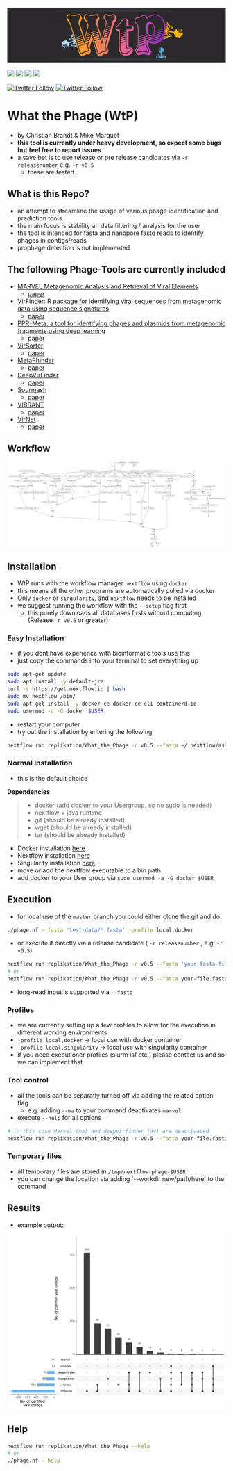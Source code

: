 ![logo](figures/logo-wtp_small.png)


![](https://img.shields.io/badge/nextflow-20.01.0-brightgreen)
![](https://img.shields.io/badge/uses-docker-blue.svg)
![](https://img.shields.io/badge/licence-GPL--3.0-lightgrey.svg)
![](https://github.com/replikation/What_the_Phage/workflows/Syntax_check/badge.svg)

[![Twitter Follow](https://img.shields.io/twitter/follow/gcloudChris.svg?style=social)](https://twitter.com/gcloudChris) 
[![Twitter Follow](https://img.shields.io/twitter/follow/mult1fractal.svg?style=social)](https://twitter.com/mult1fractal) 

# What the Phage (WtP)
* by Christian Brandt & Mike Marquet
* **this tool is currently under heavy development, so expect some bugs but feel free to report issues**
* a save bet is to use release or pre release candidates via `-r releasenumber` e.g. `-r v0.5`
  * these are tested

## What is this Repo?

* an attempt to streamline the usage of various phage identification and prediction tools
* the main focus is stability an data filtering / analysis for the user
* the tool is intended for fasta and nanopore fastq reads to identify phages in contigs/reads
* prophage detection is not implemented

## The following Phage-Tools are currently included

* [MARVEL Metagenomic Analysis and Retrieval of Viral Elements](https://github.com/LaboratorioBioinformatica/MARVEL#metagenomic-analysis-and-retrieval-of-viral-elements)
  * [paper](https://www.frontiersin.org/articles/10.3389/fgene.2018.00304/full)
* [VirFinder: R package for identifying viral sequences from metagenomic data using sequence signatures](https://github.com/jessieren/VirFinder)
  * [paper](https://link.springer.com/epdf/10.1186/s40168-017-0283-5?)
* [PPR-Meta: a tool for identifying phages and plasmids from metagenomic fragments using deep learning](https://github.com/zhenchengfang/PPR-Meta)
  * [paper](https://www.ncbi.nlm.nih.gov/pmc/articles/PMC6586199/)
* [VirSorter](https://github.com/simroux/VirSorter)
  * [paper](https://peerj.com/articles/985/)
* [MetaPhinder](https://github.com/vanessajurtz/MetaPhinder)
  * [paper](https://journals.plos.org/plosone/article?id=10.1371/journal.pone.0163111)
* [DeepVirFinder](https://github.com/jessieren/DeepVirFinder)
  * [paper](https://arxiv.org/abs/1806.07810)
* [Sourmash](https://github.com/dib-lab/sourmash)
  * [paper](https://joss.theoj.org/papers/10.21105/joss.00027)
* [VIBRANT](https://github.com/AnantharamanLab/VIBRANT)
  * [paper](https://www.biorxiv.org/content/biorxiv/early/2019/11/26/855387.full.pdf)
* [VirNet](https://github.com/alyosama/virnet)
  * [paper](https://www.biorxiv.org/content/10.1101/2020.01.10.892158v1)

## Workflow

![chart](figures/chart.png)

## Installation

* WtP runs with the workflow manager `nextflow` using `docker`
* this means all the other programs are automatically pulled via docker
* Only `docker` or `singularity`, and `nextflow` needs to be installed
* we suggest running the workflow with the `--setup` flag first
  * this purely downloads all databases firsts without computing (Release `-r v0.6` or greater)

### Easy Installation
* if you dont have experience with bioinformatic tools use this
* just copy the commands into your terminal to set everything up

```bash
sudo apt-get update
sudo apt install -y default-jre
curl -s https://get.nextflow.io | bash 
sudo mv nextflow /bin/
sudo apt-get install -y docker-ce docker-ce-cli containerd.io
sudo usermod -a -G docker $USER
```

* restart your computer
* try out the installation by entering the following

```bash
nextflow run replikation/What_the_Phage -r v0.5 --fasta ~/.nextflow/assets/replikation/What_the_Phage/test-data/all_pos_phage.fasta
```

### Normal Installation

* this is the default choice

**Dependencies**

>   * docker (add docker to your Usergroup, so no sudo is needed)
>   * nextflow + java runtime 
>   * git (should be already installed)
>   * wget (should be already installed)
>   * tar (should be already installed)

* Docker installation [here](https://docs.docker.com/v17.09/engine/installation/linux/docker-ce/ubuntu/#install-docker-ce)
* Nextflow installation [here](https://www.nextflow.io/)
* Singularity installation [here](https://github.com/sylabs/singularity/blob/master/INSTALL.md)
* move or add the nextflow executable to a bin path
* add docker to your User group via `sudo usermod -a -G docker $USER`


## Execution

* for local use of the `master` branch you could either clone the git and do:

```bash
./phage.nf --fasta 'test-data/*.fasta' -profile local,docker
```

* or execute it directly via a release candidate ( `-r releasenumber` , e.g. `-r v0.5`)

```bash
nextflow run replikation/What_the_Phage -r v0.5 --fasta 'your-fasta-files/*.fa'
# or
nextflow run replikation/What_the_Phage -r v0.5 --fasta your-file.fasta
```

* long-read input is supported via `--fastq`

### Profiles

* we are currently setting up a few profiles to allow for the execution in different working environments
* `-profile local,docker` -> local use with docker container
* `-profile local,singularity` -> local use with singularity container
* if you need executioner profiles (slurm lsf etc.) please contact us and so we can implement that

### Tool control

* all the tools can be separatly turned off via adding the related option flag
  * e.g. adding `--ma` to your command deactivates `marvel`
* execute `--help` for all options

```bash
# in this case Marvel (ma) and deepvirfinder (dv) are deactivated
nextflow run replikation/What_the_Phage -r v0.5 --fasta your-file.fasta --dv --ma
```

### Temporary files

* all temporary files are stored in `/tmp/nextflow-phage-$USER`
* you can change the location via adding '--workdir new/path/here' to the command

## Results

* example output:

![plot](figures/plot.png)

## Help

```bash
nextflow run replikation/What_the_Phage --help
# or
./phage.nf --help
```
